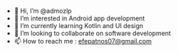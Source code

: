 - 👋 Hi, I’m @admozlp
- 👀 I’m interested in Android app development
- 🌱 I’m currently learning Kotlin and UI design
- 💞️ I’m looking to collaborate on software development
- 📫 How to reach me : efepatnos07@gmail.com

<!---
admozlp/admozlp is a ✨ special ✨ repository because its `README.md` (this file) appears on your GitHub profile.
You can click the Preview link to take a look at your changes.
--->
